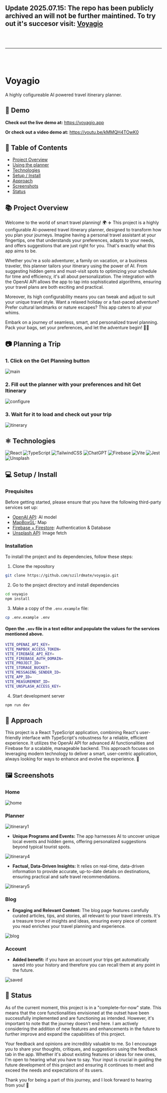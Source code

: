 ## Update 2025.07.15: The repo has been publicly archived an will not be further maintined. To try out it's succesor visit: [Voyagio](https://voyagio.app)

<br/>
<br/>

---

<br/>
<br/>


# Voyagio

A highly cofigureable AI powered travel itinerary planner.

## 🔗 Demo

**Check out the live demo at:** https://voyagio.app

**Or check out a video demo at:** https://youtu.be/kMMQH4TOwK0

## 📑 Table of Contents

- [Project Overview](#📚-project-overview)
- [Using the planner](#📷-planning-a-trip)
- [Technologies](#⚛️-technologies)
- [Setup / Install](#💻-setup--install)
- [Approach](#🚶-approach)
- [Screenshots](#🖼️-screenshots)
- [Status](#📶-status)

## 📚 Project Overview

Welcome to the world of smart travel planning! 🌍 ✈️ This project is a highly configurable AI-powered travel itinerary planner, designed to transform how you plan your journeys. Imagine having a personal travel assistant at your fingertips, one that understands your preferences, adapts to your needs, and offers suggestions that are just right for you. That's exactly what this app aims to be.

Whether you're a solo adventurer, a family on vacation, or a business traveler, this planner tailors your itinerary using the power of AI. From suggesting hidden gems and must-visit spots to optimizing your schedule for time and efficiency, it's all about personalization. The integration with the OpenAI API allows the app to tap into sophisticated algorithms, ensuring your travel plans are both exciting and practical.

Moreover, its high configurability means you can tweak and adjust to suit your unique travel style. Want a relaxed holiday or a fast-paced adventure? Prefer cultural landmarks or nature escapes? This app caters to all your whims.

Embark on a journey of seamless, smart, and personalized travel planning. Pack your bags, set your preferences, and let the adventure begin! 🌟🚀

## 📷 Planning a Trip

### 1. Click on the Get Planning button

![main](https://github.com/szilrdmate/voyagio/assets/147255010/f513686d-8b2d-4a89-bcdd-5c79a94b3ed2)

### 2. Fill out the planner with your preferences and hit Get Itinerary

![configure](https://github.com/szilrdmate/voyagio/assets/147255010/501760e0-9f19-4f49-8fd7-a175c8a9069d)

### 3. Wait for it to load and check out your trip

![itinerary](https://github.com/szilrdmate/voyagio/assets/147255010/0ab97c75-5493-4236-aa59-e9a0315d9238)

## ⚛️ Technologies

![React](https://img.shields.io/badge/react-%2320232a.svg?style=for-the-badge&logo=react&logoColor=%2361DAFB)
![TypeScript](https://img.shields.io/badge/TypeScript-007ACC?style=for-the-badge&logo=typescript&logoColor=white)
![TailwindCSS](https://img.shields.io/badge/tailwindcss-%2338B2AC.svg?style=for-the-badge&logo=tailwind-css&logoColor=white)
![ChatGPT](https://img.shields.io/badge/chatGPT-74aa9c?style=for-the-badge&logo=openai&logoColor=white)
![Firebase](https://img.shields.io/badge/firebase-%23039BE5.svg?style=for-the-badge&logo=firebase)
![Vite](https://img.shields.io/badge/vite-%23646CFF.svg?style=for-the-badge&logo=vite&logoColor=white)
![Jest](https://img.shields.io/badge/-jest-%23C21325?style=for-the-badge&logo=jest&logoColor=white)
![Unsplash](https://img.shields.io/badge/Unsplash-000000?style=for-the-badge&logo=Unsplash&logoColor=white)

## 💻 Setup / Install

### Prequisites

Before getting started, please ensure that you have the following third-party services set up:

- [OpenAI API](https://openai.com): AI model
- [MapBoxGL](https://mapbox.com/mapbox-gljs): Map
- [Firebase + Firestore](https://www.firebase.google.com/): Authentication & Database
- [Unsplash API](https://www.unspalsh.com/): Image fetch

### Installation

To install the project and its dependencies, follow these steps:

1.  Clone the repository

```bash
git clone https://github.com/szilrdmate/voyagio.git
```

2.  Go to the project directory and install dependencies

```bash
cd voyagio
npm install
```

3.  Make a copy of the `.env.example` file:

```bash
cp .env.example .env
```

#### Open the `.env` file in a text editor and populate the values for the services mentioned above.

```bash
VITE_OPENAI_API_KEY=
VITE_MAPBOX_ACCESS_TOKEN=
VITE_FIREBASE_API_KEY=
VITE_FIREBASE_AUTH_DOMAIN=
VITE_PROJECT_ID=
VITE_STORAGE_BUCKET=
VITE_MESSAGING_SENDER_ID=
VITE_APP_ID=
VITE_MEASUREMENT_ID=
VITE_UNSPLASH_ACCESS_KEY=
```

4.  Start development server

```bash
npm run dev
```

## 🚶 Approach

This project is a React TypeScript application, combining React's user-friendly interface with TypeScript's robustness for a reliable, efficient experience. It utilizes the OpenAI API for advanced AI functionalities and Firebase for a scalable, manageable backend. This approach focuses on leveraging modern technology to deliver a smart, user-centric application, always looking for ways to enhance and evolve the experience. 🚀

## 🖼️ Screenshots

### Home

![home](https://github.com/szilrdmate/voyagio/assets/147255010/e83fef08-dcb3-46c7-a851-d8a3cb657952)

### Planner

![itinerary1](https://github.com/szilrdmate/voyagio/assets/147255010/e8e7366e-072a-43e2-95da-cb6c8cd32a60)

- **Unique Programs and Events:** The app harnesses AI to uncover unique local events and hidden gems, offering personalized suggestions beyond typical tourist spots.

![itinerary4](https://github.com/szilrdmate/voyagio/assets/147255010/f1e109e4-c412-40c9-bbe4-cdc468990d7a)

- **Factual, Data-Driven Insights:** It relies on real-time, data-driven information to provide accurate, up-to-date details on destinations, ensuring practical and safe travel recommendations.

![itinerary5](https://github.com/szilrdmate/voyagio/assets/147255010/e197541a-a702-401f-9a0d-4c59a0ccaaf0)

### Blog

- **Engaging and Relevant Content:** The blog page features carefully curated articles, tips, and stories, all relevant to your travel interests. It's a treasure trove of insights and ideas, ensuring every piece of content you read enriches your travel planning and experience.

![blog](https://github.com/szilrdmate/voyagio/assets/147255010/a86eaca7-261a-437b-a088-e52d922d837d)

### Account

- **Added benefit:** if you have an account your trips get automatically saved into your history and therefore you can recall them at any point in the future.

![saved](https://github.com/szilrdmate/voyagio/assets/147255010/74565978-aa8b-445c-9fcf-aa42a3ed84a9)

## 📶 Status

As of the current moment, this project is in a "complete-for-now" state. This means that the core functionalities envisioned at the outset have been successfully implemented and are functioning as intended. However, it's important to note that the journey doesn't end here. I am actively considering the addition of new features and enhancements in the future to further improve and expand the capabilities of this project.

Your feedback and opinions are incredibly valuable to me. So I encourage you to share your thoughts, critiques, and suggestions using the feedback tab in the app. Whether it's about existing features or ideas for new ones, I'm open to hearing what you have to say. Your input is crucial in guiding the future development of this project and ensuring it continues to meet and exceed the needs and expectations of its users.

Thank you for being a part of this journey, and I look forward to hearing from you! 🌟
